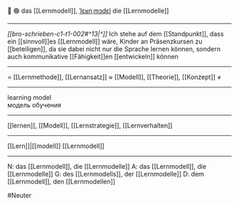 🧠 🟢 das [[Lernmodell]], [ˈlɛʁnˌmɔdɛl](https://youglish.com/pronounce/Lernmodell/german)
die [[Lernmodelle]]

---
*[[bro-schrieben-c1-t1-002#^13|^]]* Ich stehe auf dem [[Standpunkt]], dass ein [[sinnvoll]]es [[Lernmodell]] wäre, Kinder an Präsenzkursen zu [[beteiligen]], da sie dabei nicht nur die Sprache lernen können, sondern auch kommunikative [[Fähigkeit]]en [[entwickeln]] können

---
= [[Lernmethode]], [[Lernansatz]]
≈ [[Modell]], [[Theorie]], [[Konzept]]
≠

---
learning model  
модель обучения

---
[[lernen]], [[Modell]], [[Lernstrategie]], [[Lernverhalten]]

---
[[Lern]]|[[modell]]
[[Lernmodell]]


---
N: das [[Lernmodell]], die [[Lernmodelle]]
A: das [[Lernmodell]], die [[Lernmodelle]]
G: des [[Lernmodells]], der [[Lernmodelle]]
D: dem [[Lernmodell]], den [[Lernmodellen]]

#Neuter 